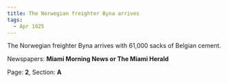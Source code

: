 ```yaml
---  
title: The Norwegian freighter Byna arrives  
tags:  
  - Apr 1925  
---  
```

  
The Norwegian freighter Byna arrives with 61,000 sacks of Belgian cement.  
  
Newspapers: **Miami Morning News or The Miami Herald**  
  
Page: **2**, Section: **A** 
